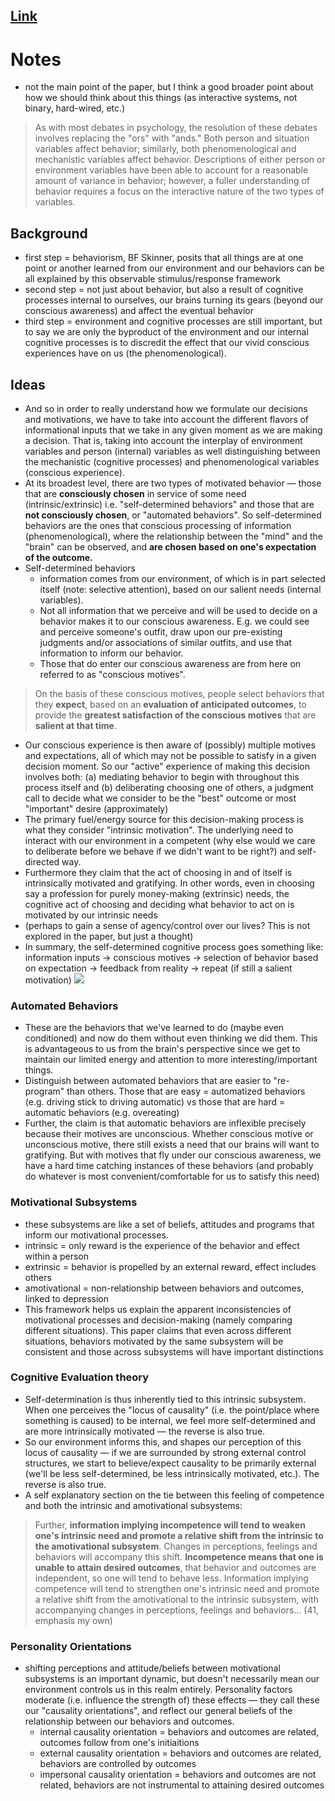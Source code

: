 ## [Link](https://www.jstor.org/stable/43852807?ab_segments=0%252Fbasic_search%252Fcontrol&refreqid=excelsior%3A38f2a7837222f503f591605e8129af44)

# Notes
 - not the main point of the paper, but I think a good broader point about how we should think about this things (as interactive systems, not binary, hard-wired, etc.)

> As with most debates in psychology, the resolution of these debates involves replacing the "ors" with "ands." Both person and situation variables affect behavior; similarly, both phenomenological and mechanistic variables affect behavior. Descriptions of either person or environment variables have been able to account for a reasonable amount of variance in behavior; however, a fuller understanding of behavior requires a focus on the interactive nature of the two types of variables. 

## Background
 - first step = behaviorism, BF Skinner, posits that all things are at one point or another learned from our environment and our behaviors can be all explained by this observable stimulus/response framework
 - second step = not just about behavior, but also a result of cognitive processes internal to ourselves, our brains turning its gears (beyond our conscious awareness) and affect the eventual behavior
 - third step = environment and cognitive processes are still important, but to say we are only the byproduct of the environment and our internal cognitive processes is to discredit the effect that our vivid conscious experiences have on us (the phenomenological).

## Ideas
 - And so in order to really understand how we formulate our decisions and motivations, we have to take into account the different flavors of informational inputs that we take in any given moment as we are making a decision. That is, taking into account the interplay of environment variables and person (internal) variables as well distinguishing between the mechanistic (cognitive processes) and phenomenological variables (conscious experience).
 - At its broadest level, there are two types of motivated behavior — those that are **consciously chosen** in service of some need (intrinsic/extrinsic) i.e. "self-determined behaviors" and those that are **not consciously chosen**, or "automated behaviors". So self-determined behaviors are the ones that conscious processing of information (phenomenological), where the relationship between the "mind" and the "brain" can be observed, and **are chosen based on one's expectation of the outcome.**
 - Self-determined behaviors
    - information comes from our environment, of which is in part selected itself (note: selective attention), based on our salient needs (internal variables).
    - Not all information that we perceive and will be used to decide on a behavior makes it to our conscious awareness. E.g. we could see and perceive someone's outfit, draw upon our pre-existing judgments and/or associations of similar outfits, and use that information to inform our behavior.
    - Those that do enter our conscious awareness are from here on referred to as "conscious motives".

> On the basis of these conscious motives, people select behaviors that
they **expect**, based on an **evaluation of anticipated outcomes**, to provide
the **greatest satisfaction of the conscious motives** that are **salient at that time**.

- Our conscious experience is then aware of (possibly) multiple motives and expectations, all of which may not be possible to satisfy in a given decision moment. So our "active" experience of making this decision involves both: (a) mediating behavior to begin with throughout this process itself and (b) deliberating choosing one of others, a judgment call to decide what we consider to be the "best" outcome or most "important" desire (approximately)
 - The primary fuel/energy source for this decision-making process is what they consider "intrinsic motivation". The underlying need to interact with our environment in a competent (why else would we care to deliberate before we behave if we didn't want to be right?) and self-directed way.
 - Furthermore they claim that the act of choosing in and of itself is intrinsically motivated and gratifying. In other words, even in choosing say a profession for purely money-making (extrinsic) needs, the cognitive act of choosing and deciding what behavior to act on is motivated by our intrinsic needs
 - (perhaps to gain a sense of agency/control over our lives? This is not explored in the paper, but just a thought)
 - In summary, the self-determined cognitive process goes something like: information inputs → conscious motives → selection of behavior based on expectation → feedback from reality → repeat (if still a salient motivation)
![](https://firebasestorage.googleapis.com/v0/b/firescript-577a2.appspot.com/o/imgs%2Fapp%2Fsecond-jeff%2FzzDgWk3SRw.png?alt=media&token=e6212021-0062-4745-8917-d1b6cf27507b)

### Automated Behaviors
 - These are the behaviors that we've learned to do (maybe even conditioned) and now do them without even thinking we did them. This is advantageous to us from the brain's perspective since we get to maintain our limited energy and attention to more interesting/important things.
 - Distinguish between automated behaviors that are easier to "re-program" than others. Those that are easy = automatized behaviors (e.g. driving stick to driving automatic) vs those that are hard = automatic behaviors (e.g. overeating)
 - Further, the claim is that automatic behaviors are inflexible precisely because their motives are unconscious. Whether conscious motive or unconscious motive, there still exists a need that our brains will want to gratifying. But with motives that fly under our conscious awareness, we have a hard time catching instances of these behaviors (and probably do whatever is most convenient/comfortable for us to satisfy this need)

### Motivational Subsystems
 - these subsystems are like a set of beliefs, attitudes and programs that inform our motivational processes.
 - intrinsic = only reward is the experience of the behavior and effect within a person
 - extrinsic = behavior is propelled by an external reward, effect includes others
 - amotivational = non-relationship between behaviors and outcomes, linked to depression
 - This framework helps us explain the apparent inconsistencies of motivational processes and decision-making (namely comparing different situations). This paper claims that even across different situations, behaviors motivated by the same subsystem will be consistent and those across subsystems will have important distinctions

### Cognitive Evaluation theory
 - Self-determination is thus inherently tied to this intrinsic subsystem. When one perceives the "locus of causality" (i.e. the point/place where something is caused) to be internal, we feel more self-determined and are more intrinsically motivated — the reverse is also true.
 - So our environment informs this, and shapes our perception of this locus of causality — if we are surrounded by strong external control structures, we start to believe/expect causality to be primarily external (we'll be less self-determined, be less intrinsically motivated, etc.). The reverse is also true.
 - A self explanatory section on the tie between this feeling of competence and both the intrinsic and amotivational subsystems:

> Further, **information implying incompetence will tend to weaken one's
intrinsic need and promote a relative shift from the intrinsic to the
amotivational subsystem**. Changes in perceptions, feelings and behaviors
will accompany this shift. **Incompetence means that one is unable to
attain desired outcomes**, that behavior and outcomes are independent, so
one will tend to behave less. Information implying competence will tend
to strengthen one's intrinsic need and promote a relative shift from the
amotivational to the intrinsic subsystem, with accompanying changes in
perceptions, feelings and behaviors... (41, emphasis my own)

### Personality Orientations
 - shifting perceptions and attitude/beliefs between motivational subsystems is an important dynamic, but doesn't necessarily mean our environment controls us in this realm entirely. Personality factors moderate (i.e. influence the strength of) these effects — they call these our "causality orientations", and reflect our general beliefs of the relationship between our behaviors and outcomes.
    - internal causality orientation = behaviors and outcomes are related, outcomes follow from one's initiaitions
    - external causality orientation = behaviors and outcomes are related, behaviors are controlled by outcomes
    - impersonal causality orientation = behaviors and outcomes are not related, behaviors are not instrumental to attaining desired outcomes
